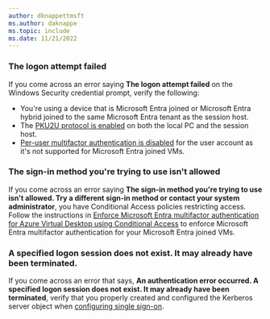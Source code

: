 ```yaml
---
author: dknappettmsft
ms.author: daknappe
ms.topic: include
ms.date: 11/21/2022
---
```


### The logon attempt failed

If you come across an error saying **The logon attempt failed** on the Windows Security credential prompt, verify the following:

- You're using a device that is Microsoft Entra joined or Microsoft Entra hybrid joined to the same Microsoft Entra tenant as the session host.
- The [PKU2U protocol is enabled](/windows/security/threat-protection/security-policy-settings/network-security-allow-pku2u-authentication-requests-to-this-computer-to-use-online-identities) on both the local PC and the session host.
- [Per-user multifactor authentication is disabled](/azure/virtual-desktop/set-up-mfa#azure-ad-joined-session-host-vms) for the user account as it's not supported for Microsoft Entra joined VMs.

### The sign-in method you're trying to use isn't allowed

If you come across an error saying **The sign-in method you're trying to use isn't allowed. Try a different sign-in method or contact your system administrator**, you have Conditional Access policies restricting access. Follow the instructions in [Enforce Microsoft Entra multifactor authentication for Azure Virtual Desktop using Conditional Access](/azure/virtual-desktop/set-up-mfa#azure-ad-joined-session-host-vms) to enforce Microsoft Entra multifactor authentication for your Microsoft Entra joined VMs.

### A specified logon session does not exist. It may already have been terminated.

If you come across an error that says, **An authentication error occurred. A specified logon session does not exist. It may already have been terminated**, verify that you properly created and configured the Kerberos server object when [configuring single sign-on](/azure/virtual-desktop/configure-single-sign-on).
